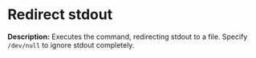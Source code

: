 # Redirect stdout

**Description:** Executes the command, redirecting stdout to a file. Specify `/dev/null` to ignore stdout completely.

